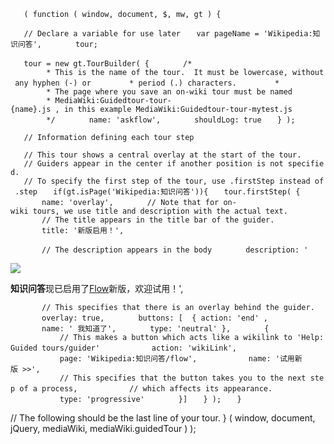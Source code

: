 `   ( function ( window, document, $, mw, gt ) {`

`   // Declare a variable for use later`
`   var pageName = 'Wikipedia:知识问答',`
`       tour;`

`   tour = new gt.TourBuilder( {`
`       /*`
`        * This is the name of the tour.  It must be lowercase, without any hyphen (-) or`
`        * period (.) characters.`
`        *`
`        * The page where you save an on-wiki tour must be named`
`        * MediaWiki:Guidedtour-tour-{name}.js , in this example MediaWiki:Guidedtour-tour-mytest.js`
`        */`
`       name: 'askflow',`
`       shouldLog: true`
`   } );`

`   // Information defining each tour step`

`   // This tour shows a central overlay at the start of the tour.`
`   // Guiders appear in the center if another position is not specified.`
`   // To specify the first step of the tour, use .firstStep instead of .step`
`   if(gt.isPage('Wikipedia:知识问答')){`
`   tour.firstStep( {`
`       name: 'overlay',`
`       // Note that for on-wiki tours, we use title and description with the actual text.`
`       // The title appears in the title bar of the guider.`
`       title: '新版启用！',`

`       // The description appears in the body`
`       description: '`

<div class="floatleft">

<img src="//upload.wikimedia.org/wikipedia/commons/thumb/0/02/Flow_logo_1.svg/32px-Flow_logo_1.svg.png">

</div>

<b>知识问答</b>现已启用了<a href="//zh.wikipedia.org/wiki/Help:Flow">Flow</a>新版，欢迎试用！',

`       // This specifies that there is an overlay behind the guider.`
`       overlay: true,`
`       buttons: [  { action: 'end' , `
`       name: ' 我知道了',`
`       type: 'neutral' },`
`       {`
`           // This makes a button which acts like a wikilink to 'Help:Guided tours/guider'`
`           action: 'wikiLink',`
`           page: 'Wikipedia:知识问答/flow',`
`           name: '试用新版 >>',`
`           // This specifies that the button takes you to the next step of a process,`
`           // which affects its appearance.`
`           type: 'progressive'`
`       }]`
`   } );`
`   }`

// The following should be the last line of your tour. } ( window, document, jQuery, mediaWiki, mediaWiki.guidedTour ) );